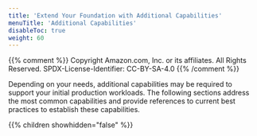```yaml
---
title: 'Extend Your Foundation with Additional Capabilities'
menuTitle: 'Additional Capabilities'
disableToc: true
weight: 60
---
```


{{% comment %}}
Copyright Amazon.com, Inc. or its affiliates. All Rights Reserved.
SPDX-License-Identifier: CC-BY-SA-4.0
{{% /comment %}}

Depending on your needs, additional capabilities may be required to support your initial production workloads. The following sections address the most common capabilities and provide references to current best practices to establish these capabilities.

{{% children showhidden="false" %}}